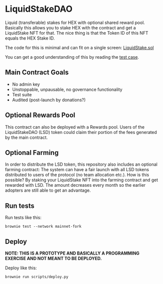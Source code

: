 # LiquidStakeDAO

Liquid (transferable) stakes for HEX with optional shared reward pool.
Basically this allows you to stake HEX with the contract and get a LiquidStake
NFT for that. The nice thing is that the Token ID of this NFT equals the HEX
Stake ID.

The code for this is minimal and can fit on a single screen: [LiquidStake.sol](./contracts/LiquidStake.sol)

You can get a good understanding of this by reading the [test case](./tests/test_integration.py#L85).

## Main Contract Goals

* No admin key
* Unstoppable, unpausable, no governance functionality
* Test suite
* Audited (post-launch by donations?)

## Optional Rewards Pool

This contract can also be deployed with a Rewards pool. Users of the
LiquidStakeDAO (LSD) token could claim their portion of the fees generated by
the main contract.

## Optional Farming

In order to distribute the LSD token, this repository also includes an optional
farming contract: The system can have a fair launch with all LSD tokens
distributed to users of the protocol (no team allocation etc.). How is this
possible? By staking your LiquidStake NFT into the farming contract and get
rewarded with LSD. The amount decreases every month so the earlier adopters are
still able to get an advantage.

## Run tests

Run tests like this:

    brownie test --network mainnet-fork

## Deploy

**NOTE: THIS IS A PROTOTYPE AND BASICALLY A PROGRAMMING EXERCISE AND NOT MEANT TO BE DEPLOYED.**

Deploy like this:

    brownie run scripts/deploy.py
